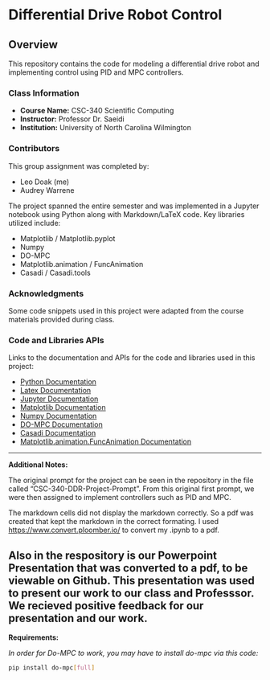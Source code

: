 # Differential Drive Robot Control

## Overview

This repository contains the code for modeling a differential drive robot and implementing control using PID and MPC controllers.

### Class Information

- **Course Name:** CSC-340 Scientific Computing
- **Instructor:** Professor Dr. Saeidi
- **Institution:** University of North Carolina Wilmington

### Contributors

This group assignment was completed by:
- Leo Doak (me)
- Audrey Warrene

The project spanned the entire semester and was implemented in a Jupyter notebook using Python along with Markdown/LaTeX code. Key libraries utilized include:

- Matplotlib / Matplotlib.pyplot
- Numpy
- DO-MPC
- Matplotlib.animation / FuncAnimation
- Casadi / Casadi.tools

### Acknowledgments

Some code snippets used in this project were adapted from the course materials provided during class.

### Code and Libraries APIs

Links to the documentation and APIs for the code and libraries used in this project:
- [Python Documentation](https://docs.python.org/3/)
- [Latex Documentation](https://www.latex-project.org/help/documentation/)
- [Jupyter Documentation](https://docs.jupyter.org/en/latest/)
- [Matplotlib Documentation](https://matplotlib.org/stable/index.html)
- [Numpy Documentation](https://numpy.org/doc/)
- [DO-MPC Documentation](https://www.do-mpc.com/en/latest/)
- [Casadi Documentation](https://web.casadi.org/docs/)
- [Matplotlib.animation.FuncAnimation Documentation](https://matplotlib.org/stable/api/_as_gen/matplotlib.animation.FuncAnimation.html)

---

**Additional Notes:**

The original prompt for the project can be seen in the repository in the file called “CSC-340-DDR-Project-Prompt”. From this original first prompt, we were then assigned to implement controllers such as PID and MPC.

The markdown cells did not display the markdown correctly. So a pdf was created that kept the markdown in the correct formating. I used https://www.convert.ploomber.io/ to convert my .ipynb to a pdf. 

Also in the respository is our Powerpoint Presentation that was converted to a pdf, to be viewable on Github. This presentation was used to present our work to our class and Professsor. We recieved positive feedback for our presentation and our work. 
---

**Requirements:**

*In order for Do-MPC to work, you may have to install do-mpc via this code:*

```bash
pip install do-mpc[full]
